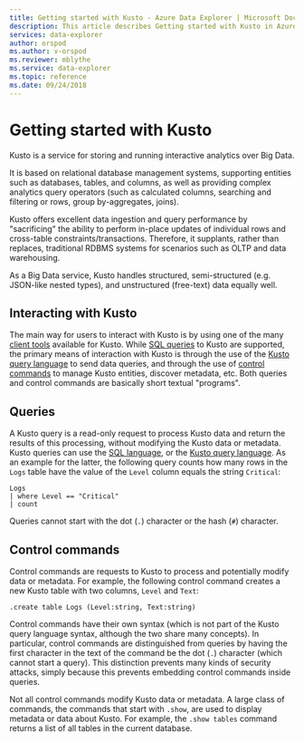 ```yaml
---
title: Getting started with Kusto - Azure Data Explorer | Microsoft Docs
description: This article describes Getting started with Kusto in Azure Data Explorer.
services: data-explorer
author: orspod
ms.author: v-orspod
ms.reviewer: mblythe
ms.service: data-explorer
ms.topic: reference
ms.date: 09/24/2018
---
```

# Getting started with Kusto

Kusto is a service for storing and running interactive analytics
over Big Data.

It is based on relational database management systems, supporting entities
such as databases, tables, and columns, as well as providing complex analytics
query operators (such as calculated columns, searching and filtering or rows,
group by-aggregates, joins).

Kusto offers excellent data ingestion and query performance by "sacrificing"
the ability to perform in-place updates of individual rows and cross-table
constraints/transactions. Therefore, it supplants, rather than replaces,
traditional RDBMS systems for scenarios such as OLTP and data warehousing.

As a Big Data service, Kusto handles structured, semi-structured (e.g. JSON-like
nested types), and unstructured (free-text) data equally well.

## Interacting with Kusto

The main way for users to interact with Kusto is by using one of the many
[client tools](../tools/index.md) available for Kusto. While [SQL queries](../api/tds/t-sql.md) to
Kusto are supported, the primary means of interaction with Kusto is through
the use of the [Kusto query language](../query/index.md)
to send data queries, and through the use of [control commands](../management/index.md)
to manage Kusto entities, discover metadata, etc. Both queries and control commands
are basically short textual "programs".

## Queries

A Kusto query is a read-only request to process Kusto data and return the results
of this processing, without modifying the Kusto data or metadata. Kusto queries
can use the [SQL language](../api/tds/t-sql.md), or the [Kusto query language](../query/index.md).
As an example for the latter, the following query counts how many rows in the
`Logs` table have the value of the `Level` column equals the string `Critical`:

```kusto
Logs
| where Level == "Critical"
| count
```

Queries cannot start with the dot (`.`) character or the hash (`#`) character.

## Control commands

Control commands are requests to Kusto to process and potentially modify data
or metadata. For example, the following control command creates a new Kusto
table with two columns, `Level` and `Text`:

```kusto
.create table Logs (Level:string, Text:string)
```

Control commands have their own syntax (which is not part of the Kusto query
language syntax, although the two share many concepts). In particular, control
commands are distinguished from queries by having the first character in the
text of the command be the dot (`.`) character (which cannot start a query).
This distinction prevents many kinds of security attacks, simply because this
prevents embedding control commands inside queries.

Not all control commands modify Kusto data or metadata. A large class of
commands, the commands that start with `.show`, are used to display metadata
or data about Kusto. For example, the `.show tables` command returns a list
of all tables in the current database.